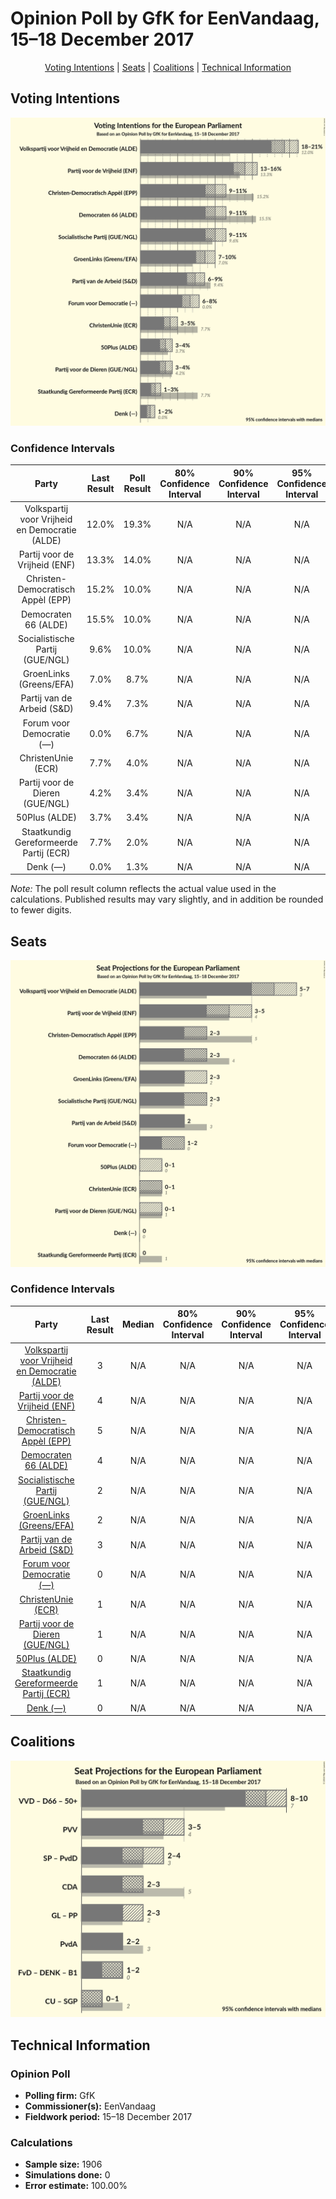 # Opinion Poll by GfK for EenVandaag, 15–18 December 2017

<p align="center"><a href="#voting-intentions">Voting Intentions</a> | <a href="#seats">Seats</a> | <a href="#coalitions">Coalitions</a> | <a href="#technical-information">Technical Information</a></p>

## Voting Intentions

![Graph with voting intentions not yet produced](2017-12-18-GfK.png "Voting Intentions")

### Confidence Intervals

| Party | Last Result | Poll Result | 80% Confidence Interval | 90% Confidence Interval | 95% Confidence Interval | 99% Confidence Interval |
|:-----:|:-----------:|:-----------:|:-----------------------:|:-----------------------:|:-----------------------:|:-----------------------:|
| Volkspartij voor Vrijheid en Democratie (ALDE) | 12.0% | 19.3% | N/A |N/A |N/A |N/A |
| Partij voor de Vrijheid (ENF) | 13.3% | 14.0% | N/A |N/A |N/A |N/A |
| Christen-Democratisch Appèl (EPP) | 15.2% | 10.0% | N/A |N/A |N/A |N/A |
| Democraten 66 (ALDE) | 15.5% | 10.0% | N/A |N/A |N/A |N/A |
| Socialistische Partij (GUE/NGL) | 9.6% | 10.0% | N/A |N/A |N/A |N/A |
| GroenLinks (Greens/EFA) | 7.0% | 8.7% | N/A |N/A |N/A |N/A |
| Partij van de Arbeid (S&D) | 9.4% | 7.3% | N/A |N/A |N/A |N/A |
| Forum voor Democratie (—) | 0.0% | 6.7% | N/A |N/A |N/A |N/A |
| ChristenUnie (ECR) | 7.7% | 4.0% | N/A |N/A |N/A |N/A |
| Partij voor de Dieren (GUE/NGL) | 4.2% | 3.4% | N/A |N/A |N/A |N/A |
| 50Plus (ALDE) | 3.7% | 3.4% | N/A |N/A |N/A |N/A |
| Staatkundig Gereformeerde Partij (ECR) | 7.7% | 2.0% | N/A |N/A |N/A |N/A |
| Denk (—) | 0.0% | 1.3% | N/A |N/A |N/A |N/A |

*Note:* The poll result column reflects the actual value used in the calculations. Published results may vary slightly, and in addition be rounded to fewer digits.

## Seats

![Graph with seats not yet produced](2017-12-18-GfK-seats.png "Seats")

### Confidence Intervals

| Party | Last Result | Median | 80% Confidence Interval | 90% Confidence Interval | 95% Confidence Interval | 99% Confidence Interval |
|:-----:|:-----------:|:------:|:-----------------------:|:-----------------------:|:-----------------------:|:-----------------------:|
| <a href="#volkspartij-voor-vrijheid-en-democratie-(alde)">Volkspartij voor Vrijheid en Democratie (ALDE)</a> | 3 | N/A | N/A |N/A |N/A |N/A |
| <a href="#partij-voor-de-vrijheid-(enf)">Partij voor de Vrijheid (ENF)</a> | 4 | N/A | N/A |N/A |N/A |N/A |
| <a href="#christen-democratisch-appèl-(epp)">Christen-Democratisch Appèl (EPP)</a> | 5 | N/A | N/A |N/A |N/A |N/A |
| <a href="#democraten-66-(alde)">Democraten 66 (ALDE)</a> | 4 | N/A | N/A |N/A |N/A |N/A |
| <a href="#socialistische-partij-(gue/ngl)">Socialistische Partij (GUE/NGL)</a> | 2 | N/A | N/A |N/A |N/A |N/A |
| <a href="#groenlinks-(greens/efa)">GroenLinks (Greens/EFA)</a> | 2 | N/A | N/A |N/A |N/A |N/A |
| <a href="#partij-van-de-arbeid-(s&d)">Partij van de Arbeid (S&D)</a> | 3 | N/A | N/A |N/A |N/A |N/A |
| <a href="#forum-voor-democratie-(—)">Forum voor Democratie (—)</a> | 0 | N/A | N/A |N/A |N/A |N/A |
| <a href="#christenunie-(ecr)">ChristenUnie (ECR)</a> | 1 | N/A | N/A |N/A |N/A |N/A |
| <a href="#partij-voor-de-dieren-(gue/ngl)">Partij voor de Dieren (GUE/NGL)</a> | 1 | N/A | N/A |N/A |N/A |N/A |
| <a href="#50plus-(alde)">50Plus (ALDE)</a> | 0 | N/A | N/A |N/A |N/A |N/A |
| <a href="#staatkundig-gereformeerde-partij-(ecr)">Staatkundig Gereformeerde Partij (ECR)</a> | 1 | N/A | N/A |N/A |N/A |N/A |
| <a href="#denk-(—)">Denk (—)</a> | 0 | N/A | N/A |N/A |N/A |N/A |


## Coalitions

![Graph with coalitions seats not yet produced](2017-12-18-GfK-coalitions-seats.png "Coalitions Seats")


## Technical Information

### Opinion Poll

+ **Polling firm:** GfK
+ **Commissioner(s):** EenVandaag
+ **Fieldwork period:** 15–18 December 2017

### Calculations

+ **Sample size:** 1906
+ **Simulations done:** 0
+ **Error estimate:** 100.00%

